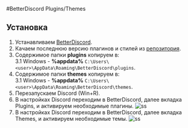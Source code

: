 #BetterDiscord Plugins/Themes
## Установка

1. Устанавливаем [BetterDiscord](https://github.com/Jiiks/BetterDiscordApp/releases).
2. Качаем последнюю версию плагинов и стилей из [репозитория](https://github.com/Namingray/BetterDiscordPlugins/releases).
3. Содержимое папки **plugins** копируем в:  
    3.1 Windows -  **%appdata%** ``C:\Users\<user>\AppData\Roaming\BetterDiscord\plugins``.    
4. Содержимое папки **themes** копируем в:  
    3.1 Windows -  **%appdata%** ``C:\Users\<user>\AppData\Roaming\BetterDiscord\themes``.    
5. Перезапускаем Discord (Win+R).
6. В настройках Discord переходим в BetterDiscord, далее вкладка Plugins, и активируем необходимые плагины.
 ![ss](https://cloud.githubusercontent.com/assets/7711740/22371162/2939aeec-e49e-11e6-8b8d-a0aef2fbe9d5.png)
7. В настройках Discord переходим в BetterDiscord, далее вкладка Themes, и активируем необходимые темы.
 ![ss](https://cloud.githubusercontent.com/assets/7711740/23062583/ff3dd90c-f50e-11e6-82b0-7e46bba06cbe.png)
